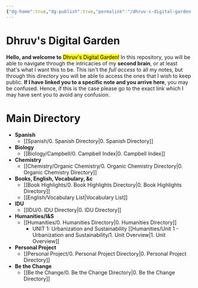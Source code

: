 ```yaml
---
{"dg-home":true,"dg-publish":true,"permalink":"/dhruv-s-digital-garden-index/","tags":"gardenEntry","dgHomeLink":true,"dgPassFrontmatter":true}
---
```


# Dhruv's Digital Garden

**Hello, and welcome to** <mark class="Green">Dhruv's Digital Garden!</mark> 
In this repository, you will be able to navigate through the intricacies of my **second brain**, or at least that's what I want this to be. 
This isn't the *full access* to all my notes, but through this directory you will be able to access the ones that I wish to keep public. 
**If I have linked you to a specific note and you arrive here**, you may be confused. Hence, if this is the case please go to the exact link which I may have sent you to avoid any confusion.

# Main Directory
- **Spanish**
	- [[Spanish/0. Spanish Directory|0. Spanish Directory]]
- **Biology**
	- [[Biology/Campbell/0. Campbell Index|0. Campbell Index]]
- **Chemistry**
	- [[Chemistry/Organic Chemistry/0. Organic Chemistry Directory|0. Organic Chemistry Directory]]
- **Books, English, Vocabulary, &c**
	- [[Book Highlights/0. Book Highlights Directory|0. Book Highlights Directory]]
	- [[English/Vocabulary List|Vocabulary List]]
- **IDU**
	- [[IDU/0. IDU Directory|0. IDU Directory]]
- **Humanities/I&S**
	-  [[Humanities/0. Humanities Directory|0. Humanities Directory]]
		- UNIT 1: Urbanization and Sustainability [[Humanities/Unit 1 - Urbanization and Sustainability/1. Unit Overview|1. Unit Overview]]
- **Personal Project**
	- [[Personal Project/0. Personal Project Directory|0. Personal Project Directory]]
- **Be the Change**
	- [[Be the Change/0. Be the Change Directory|0. Be the Change Directory]]



